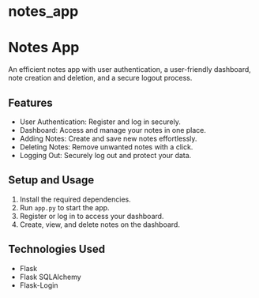 # notes_app
# Notes App

An efficient notes app with user authentication, a user-friendly dashboard, note creation and deletion, and a secure logout process.

## Features

- User Authentication: Register and log in securely.
- Dashboard: Access and manage your notes in one place.
- Adding Notes: Create and save new notes effortlessly.
- Deleting Notes: Remove unwanted notes with a click.
- Logging Out: Securely log out and protect your data.

## Setup and Usage

1. Install the required dependencies.
2. Run `app.py` to start the app.
3. Register or log in to access your dashboard.
4. Create, view, and delete notes on the dashboard.

## Technologies Used

- Flask
- Flask SQLAlchemy
- Flask-Login

